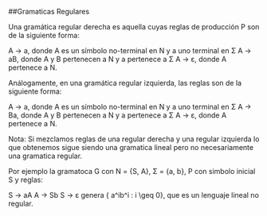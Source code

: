 ##Gramaticas Regulares

Una gramática regular derecha es aquella cuyas reglas de producción P son de la siguiente forma:

A → a, donde A es un símbolo no-terminal en N y a uno terminal en Σ
A → aB, donde A y B pertenecen a N y a pertenece a Σ
A → ε, donde A pertenece a N.

Análogamente, en una gramática regular izquierda, las reglas son de la siguiente forma:

A → a, donde A es un símbolo no-terminal en N y a uno terminal en Σ
A → Ba, donde A y B pertenecen a N y a pertenece a Σ
A → ε, donde A pertenece a N.

Nota:
Si mezclamos reglas de una regular derecha y una regular izquierda lo que obtenemos sigue siendo una gramatica
lineal pero no necesariamente una gramatica regular.

Por ejemplo la gramatoca G con N = {S, A}, Σ = {a, b}, P con simbolo inicial S y reglas:

S → aA
A → Sb
S → ε
genera \{ a^ib^i : i \geq 0\}, que es un lenguaje lineal no regular.
